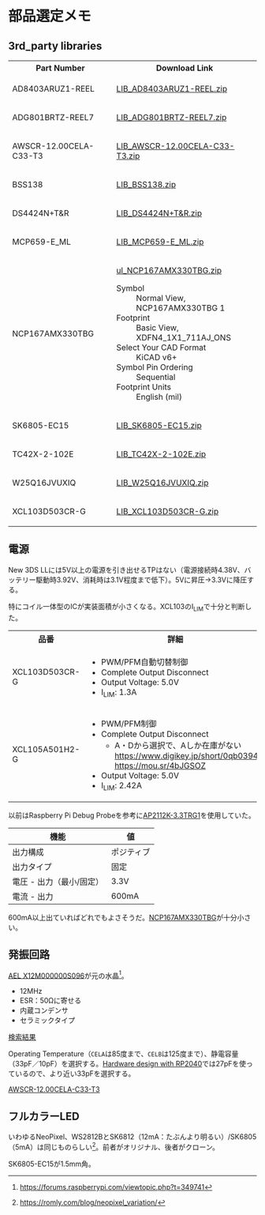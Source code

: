 # 部品選定メモ

## 3rd_party libraries

<table>
<tr><th>Part Number</th><th>Download Link</th></tr>
<tr><td>AD8403ARUZ1-REEL</td><td>

[LIB_AD8403ARUZ1-REEL.zip](https://componentsearchengine.com/part-view/AD8403ARUZ1-REEL/Analog%20Devices)

</td></tr>
<tr><td>ADG801BRTZ-REEL7</td><td>

[LIB_ADG801BRTZ-REEL7.zip](https://componentsearchengine.com/part-view/ADG801BRTZ-REEL7/Analog%20Devices)

</td></tr>
<tr><td>AWSCR-12.00CELA-C33-T3</td><td>

[LIB_AWSCR-12.00CELA-C33-T3.zip](https://componentsearchengine.com/part-view/AWSCR-12.00CELA-C33-T3/ABRACON)

</td></tr>
<tr><td>BSS138</td><td>

[LIB_BSS138.zip](https://componentsearchengine.com/part-view/BSS138/onsemi)

</td></tr>
<tr><td>DS4424N+T&R</td><td>

[LIB_DS4424N+T&R.zip](https://componentsearchengine.com/part-view/DS4424N%2BT%26R/Analog%20Devices)

</td></tr>
<tr><td>MCP659-E_ML</td><td>

[LIB_MCP659-E_ML.zip](https://componentsearchengine.com/part-view/MCP659-E%2FML/Microchip)

</td></tr>
<tr><td>NCP167AMX330TBG</td><td>

[ul_NCP167AMX330TBG.zip](https://app.ultralibrarian.com/details/5d94e4bf-e68c-11ea-b55a-0a34d6323d74/onsemi/NCP167AMX330TBG)

<dl>
<dt>Symbol</dt><dd>Normal View, NCP167AMX330TBG 1</dd>
<dt>Footprint</dt><dd>Basic View, XDFN4_1X1_711AJ_ONS</dd>
<dt>Select Your CAD Format</dt><dd>KiCAD v6+</dd>
<dt>Symbol Pin Ordering</dt><dd>Sequential</dd>
<dt>Footprint Units</dt><dd>English (mil)</dd>
</dl>
</td></tr>
<tr><td>SK6805-EC15</td><td>

[LIB_SK6805-EC15.zip](https://componentsearchengine.com/part-view/SK6805-EC15/Shenzhen%20Normand%20Electronic)

</td></tr>
<tr><td>TC42X-2-102E</td><td>

[LIB_TC42X-2-102E.zip](https://componentsearchengine.com/part-view/TC42X-2-102E/Bourns)

</td></tr>
<tr><td>W25Q16JVUXIQ</td><td>

[LIB_W25Q16JVUXIQ.zip](https://componentsearchengine.com/part-view/W25Q16JVUXIQ/Winbond)

</td></tr>
<tr><td>XCL103D503CR-G</td><td>

[LIB_XCL103D503CR-G.zip](https://componentsearchengine.com/part-view/XCL103D503CR-G/Torex)

</td></tr>
</table>

## 電源

New 3DS LLには5V以上の電源を引き出せるTPはない（電源接続時4.38V、バッテリー駆動時3.92V、消耗時は3.1V程度まで低下）。5Vに昇圧→3.3Vに降圧する。

特にコイル一体型のICが実装面積が小さくなる。XCL103のI<sub>LIM</sub>で十分と判断した。

<table>
<tr>
<th>品番</th>
<th>詳細</th>
</tr>
<tr>
<td>XCL103D503CR-G</td>
<td>

- PWM/PFM自動切替制御
- Complete Output Disconnect
- Output Voltage: 5.0V
- I<sub>LIM</sub>: 1.3A

</td>
</tr>
<tr>
<td>XCL105A501H2-G</td>
<td>

- PWM/PFM制御
- Complete Output Disconnect
  - A・Dから選択で、Aしか在庫がない<br>https://www.digikey.jp/short/0qb0394h<br>https://mou.sr/4bJGSOZ
- Output Voltage: 5.0V
- I<sub>LIM</sub>: 2.42A

</td>
</tr>
</table>

以前はRaspberry Pi Debug Probeを参考に[AP2112K-3.3TRG1](https://www.digikey.jp/ja/products/detail/diodes-incorporated/AP2112K-3-3TRG1/4470746)を使用していた。

| 機能                     | 値         |
| ------------------------ | ---------- |
| 出力構成                 | ポジティブ |
| 出力タイプ               | 固定       |
| 電圧 - 出力（最小/固定） | 3.3V       |
| 電流 - 出力              | 600mA      |

600mA以上出ていればどれでもよさそうだ。[NCP167AMX330TBG](https://www.digikey.jp/ja/products/detail/onsemi/NCP167AMX330TBG/9169759)が十分小さい。

## 発振回路

[AEL X12M000000S096](https://abracon.com/datasheets/AEL-Crystals/PN/X12M000000S096.pdf)が元の水晶[^1]。

[^1]: https://forums.raspberrypi.com/viewtopic.php?t=349741

- 12MHz
- ESR：50Ωに寄せる
- 内蔵コンデンサ
- セラミックタイプ

[検索結果](https://www.digikey.jp/short/p5qp35qr)

Operating Temperature（`CELA`は85度まで、`CELB`は125度まで）、静電容量（33pF／10pF）を選択する。[Hardware design with RP2040](https://datasheets.raspberrypi.com/rp2040/hardware-design-with-rp2040.pdf)では27pFを使っているので、より近い33pFを選択する。

[AWSCR-12.00CELA-C33-T3](https://www.digikey.jp/short/5r7mjdv3)

## フルカラーLED

いわゆるNeoPixel、WS2812BとSK6812（12mA：たぶんより明るい）/SK6805（5mA）は同じものらしい[^2]。前者がオリジナル、後者がクローン。

[^2]: https://romly.com/blog/neopixel_variation/

SK6805-EC15が1.5mm角。
